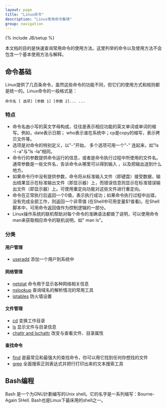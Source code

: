 ```yaml
---
layout: page
title: "Linux命令"
description: "Linux常用命令集锦"
group: navigation
---
```

{% include JB/setup %}

本文档的目的是快速查询常用命令的使用方法。这里列举的命令以及使用方法不会包含一个基本使用方法与解释。

## 命令基础

Linux提供了几百条命令，虽然这些命令的功能不同，但它们的使用方式和规则都是统一的。Linux命令的一般格式是： 

	命令名 [ 选项] [参数 1] [参数 2]... ...

### 特点

- 命令名由小写的英文字母构成，往往是表示相应功能的英文单词或单词的缩写。例如，date表示日期； who表示谁在系统中；cp是copy的缩写，表示拷贝文件等。
- 选项是对命令的特别定义，以"-"开始， 多个选项可用一个"-" 连起来，如"ls -l -a"与"ls -la"相同。
- 命令行的参数提供命令运行的信息，或者是命令执行过程中所使用的文件名。通常参数是一些文件名，告诉命令从哪里可以得到输入 ，以及把输出送到什么地方。
- 如果命令行中没有提供参数，命令将从标准输入文件（即键盘）接受数据，输出结果显示在标准输出文件（即显示器）上，而错误信息则显示在标准错误输出文件（即显示器）上。可使用重定向功能对这些文件进行重定向。
- 命令在正常执行后返回一个0值，表示执行成功；如果命令执行过程中出错，没有完成全部工作，则返回一个非零值 (在Shell中可用变量$?查看)。在Shell脚本中，可用命令返回值作为控制逻辑的一部分。
- Linux操作系统的联机帮助对每个命令的准确语法都做了说明，可以使用命令man来获取相应命令的联机说明，如" man ls"。

### 分类
#### 用户管理

- [useradd](/commands/useradd.html) 添加一个用户到系统中

#### 网络管理

- [netstat](/commands/netstat.html) 命令用于显示各种网络相关信息
- [nslookup](/commands/nslookup.html) 查询域名的解析情况的常用工具
- [iptables](/commands/iptables.html) 防火墙设置

#### 文件管理

- [cd](/commands/cd.html)  变换工作目录
- [ls](/commands/ls.html) 显示文件与目录信息
- [chattr and lschattr](/commands/chattr.html) 改变与查看文件、目录属性

#### 查找命令

- [find](/commands/find.html) 是最常见和最强大的查找命令，你可以用它找到任何你想找的文件
- [grep](/commands/grep.html) 全面搜索正则表达式并把行打印出来的文本搜索工具
## Bash编程

Bash 是一个为GNU計劃编写的Unix shell。它的名字是一系列缩写：Bourne-Again SHell. Bash也是Linux下最床用的shell之一。
